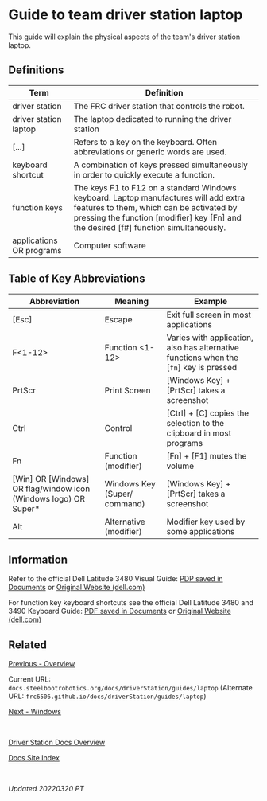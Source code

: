 # Guide to team driver station laptop

This guide will explain the physical aspects of the team's driver station laptop.

## Definitions

| Term | Definition |
| --- | --- |
| driver station | The FRC driver station that controls the robot. |
| driver station laptop | The laptop dedicated to running the driver station |
| [...] | Refers to a key on the keyboard.  Often abbreviations or generic words are used. |
| keyboard shortcut | A combination of keys pressed simultaneously in order to quickly execute a function. |
| function keys | The keys F1 to F12 on a standard Windows keyboard.  Laptop manufactures will add extra features to them, which can be activated by pressing the function [modifier] key [Fn] and the desired [f#] function simultaneously. |
| applications OR programs | Computer software |

## Table of Key Abbreviations

| Abbreviation | Meaning | Example |
| --- | --- | --- |
| [Esc] | Escape | Exit full screen in most applications |
| F<1-12> | Function <1-12> | Varies with application, also has alternative functions when the [`fn`] key is pressed |
| PrtScr | Print Screen | [Windows Key] + [PrtScr] takes a screenshot |
| Ctrl | Control | [Ctrl] + [C] copies the selection to the clipboard in most programs |
| Fn | Function (modifier) | [Fn] + [F1] mutes the volume |
| [Win] OR [Windows] OR flag/window icon (Windows logo) OR Super* | Windows Key (Super/ command) | [Windows Key] + [PrtScr] takes a screenshot |
| Alt | Alternative (modifier) | Modifier key used by some applications |

## Information

Refer to the official Dell Latitude 3480 Visual Guide: [PDP saved in Documents](DellLatitude3480_VisualGuide.pdf) or [Original Website (dell.com)](https://www.dell.com/support/kbdoc/en-us/printview/000129669/10/en)

For function key keyboard shortcuts see the official Dell Latitude 3480 and 3490 Keyboard Guide: [PDF saved in Documents](DellLatitude3480_KeyboardGuide.pdf) or [Original Website (dell.com)](https://www.dell.com/support/kbdoc/en-us/printview/000124996/10/en)

## Related

[Previous - Overview](../overview)

Current URL: `docs.steelbootrobotics.org/docs/driverStation/guides/laptop` (Alternate URL: `frc6506.github.io/docs/driverStation/guides/laptop`)

[Next - Windows](windows)

<br>

[Driver Station Docs Overview](https://frc6506.github.io/docs/driverStation/overview)

[Docs Site Index](https://frc6506.github.io/docs/index)

<br>

_Updated 20220320 PT_
